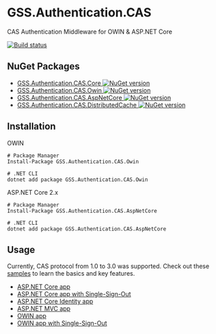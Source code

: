 # GSS.Authentication.CAS

CAS Authentication Middleware for OWIN & ASP.NET Core

[![Build status](https://ci.appveyor.com/api/projects/status/uk7kwjvo1e6yl33m?svg=true)](https://ci.appveyor.com/project/akunzai/gss-authentication-cas)

## NuGet Packages

- [GSS.Authentication.CAS.Core ![NuGet version](https://img.shields.io/nuget/v/GSS.Authentication.CAS.Core.svg?style=flat-square)](https://www.nuget.org/packages/GSS.Authentication.CAS.Core/)
- [GSS.Authentication.CAS.Owin ![NuGet version](https://img.shields.io/nuget/v/GSS.Authentication.CAS.Owin.svg?style=flat-square)](https://www.nuget.org/packages/GSS.Authentication.CAS.Owin/)
- [GSS.Authentication.CAS.AspNetCore ![NuGet version](https://img.shields.io/nuget/v/GSS.Authentication.CAS.AspNetCore.svg?style=flat-square)](https://www.nuget.org/packages/GSS.Authentication.CAS.AspNetCore/)
- [GSS.Authentication.CAS.DistributedCache ![NuGet version](https://img.shields.io/nuget/v/GSS.Authentication.CAS.DistributedCache.svg?style=flat-square)](https://www.nuget.org/packages/GSS.Authentication.CAS.DistributedCache/)

## Installation

OWIN

```shell
# Package Manager
Install-Package GSS.Authentication.CAS.Owin

# .NET CLI
dotnet add package GSS.Authentication.CAS.Owin
```

ASP.NET Core 2.x

```shell
# Package Manager
Install-Package GSS.Authentication.CAS.AspNetCore

# .NET CLI
dotnet add package GSS.Authentication.CAS.AspNetCore
```

## Usage

Currently, CAS protocol from 1.0 to 3.0 was supported.
Check out these [samples](./samples/) to learn the basics and key features.

- [ASP.NET Core app](./samples/AspNetCoreSample/)
- [ASP.NET Core app with Single-Sign-Out](./samples/AspNetCoreSingleSignOutSample/)
- [ASP.NET Core Identity app](./samples/AspNetCoreIdentitySample/)
- [ASP.NET MVC app](./samples/AspNetMvcSample/)
- [OWIN app](./samples/OwinSample/)
- [OWIN app with Single-Sign-Out](./samples/OwinSingleSignOutSample/)
